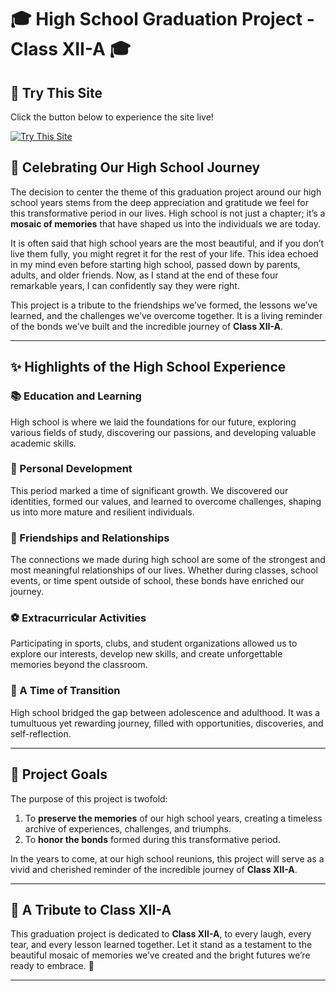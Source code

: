 # 🎓 High School Graduation Project - Class XII-A 🎓

## 🚀 Try This Site

Click the button below to experience the site live!

[![Try This Site](https://img.shields.io/badge/Try%20This%20Site-Visit%20Now-blue)](https://utzu02.github.io/Class-Final-Yearbook/)

## 🏫 Celebrating Our High School Journey

The decision to center the theme of this graduation project around our high school years stems from the deep appreciation and gratitude we feel for this transformative period in our lives. High school is not just a chapter; it’s a **mosaic of memories** that have shaped us into the individuals we are today.

It is often said that high school years are the most beautiful, and if you don’t live them fully, you might regret it for the rest of your life. This idea echoed in my mind even before starting high school, passed down by parents, adults, and older friends. Now, as I stand at the end of these four remarkable years, I can confidently say they were right.  

This project is a tribute to the friendships we’ve formed, the lessons we’ve learned, and the challenges we’ve overcome together. It is a living reminder of the bonds we’ve built and the incredible journey of **Class XII-A**.

---

## ✨ Highlights of the High School Experience

### 📚 Education and Learning
High school is where we laid the foundations for our future, exploring various fields of study, discovering our passions, and developing valuable academic skills.

### 🌱 Personal Development
This period marked a time of significant growth. We discovered our identities, formed our values, and learned to overcome challenges, shaping us into more mature and resilient individuals.

### 🤝 Friendships and Relationships
The connections we made during high school are some of the strongest and most meaningful relationships of our lives. Whether during classes, school events, or time spent outside of school, these bonds have enriched our journey.

### ⚽ Extracurricular Activities
Participating in sports, clubs, and student organizations allowed us to explore our interests, develop new skills, and create unforgettable memories beyond the classroom.

### 🔄 A Time of Transition
High school bridged the gap between adolescence and adulthood. It was a tumultuous yet rewarding journey, filled with opportunities, discoveries, and self-reflection.

---

## 🎯 Project Goals

The purpose of this project is twofold:
1. To **preserve the memories** of our high school years, creating a timeless archive of experiences, challenges, and triumphs.
2. To **honor the bonds** formed during this transformative period.  

In the years to come, at our high school reunions, this project will serve as a vivid and cherished reminder of the incredible journey of **Class XII-A**.

---

## 🌟 A Tribute to Class XII-A

This graduation project is dedicated to **Class XII-A**, to every laugh, every tear, and every lesson learned together. Let it stand as a testament to the beautiful mosaic of memories we’ve created and the bright futures we’re ready to embrace. 💫

---
